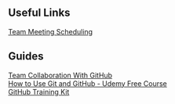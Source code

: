 ## Useful Links

[Team Meeting Scheduling](https://meeting.freecodecamp.org)

## Guides

[Team Collaboration With GitHub](https://web.paperbot.ai/links/980428)  
[How to Use Git and GitHub - Udemy Free Course](https://www.udacity.com/course/how-to-use-git-and-github--ud775)  
[GitHub Training Kit](https://github.com/github/training-kit)